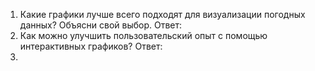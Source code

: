 1. Какие графики лучше всего подходят для визуализации погодных данных? Объясни свой выбор.
 Ответ:
2. Как можно улучшить пользовательский опыт с помощью интерактивных графиков?
 Ответ:
3. 